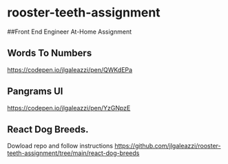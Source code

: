 # rooster-teeth-assignment
##Front End Engineer At-Home Assignment

## Words To Numbers
https://codepen.io/jlgaleazzi/pen/QWKdEPa

## Pangrams UI
https://codepen.io/jlgaleazzi/pen/YzGNpzE

## React Dog Breeds.
Dowload repo and follow instructions 
https://github.com/jlgaleazzi/rooster-teeth-assignment/tree/main/react-dog-breeds
